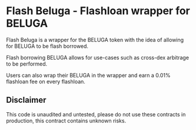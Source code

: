 # Flash Beluga - Flashloan wrapper for BELUGA
Flash Beluga is a wrapper for the BELUGA token with the idea of allowing for BELUGA to be flash borrowed.

Flash borrowing BELUGA allows for use-cases such as cross-dex arbitrage to be performed.

Users can also wrap their BELUGA in the wrapper and earn a 0.01% flashloan fee on every flashloan.

## Disclaimer
This code is unaudited and untested, please do not use these contracts in production, this contract contains unknown risks.